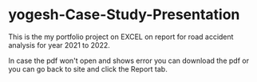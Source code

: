 # yogesh-Case-Study-Presentation
This is the my portfolio project on EXCEL on  report for road accident analysis for year 2021 to 2022.

In case the pdf won't open and shows error you can download the pdf  or you can go back to site and click the Report tab.
